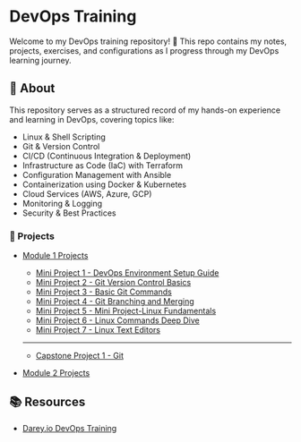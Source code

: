 # DevOps Training

Welcome to my DevOps training repository! 🚀 This repo contains my notes, projects, exercises, and configurations as I progress through my DevOps learning journey.

## 📌 About

This repository serves as a structured record of my hands-on experience and learning in DevOps, covering topics like:

- Linux & Shell Scripting
- Git & Version Control
- CI/CD (Continuous Integration & Deployment)
- Infrastructure as Code (IaC) with Terraform
- Configuration Management with Ansible
- Containerization using Docker & Kubernetes
- Cloud Services (AWS, Azure, GCP)
- Monitoring & Logging
- Security & Best Practices

### 🚀 Projects

- [Module 1 Projects](Module-1/)

  - [Mini Project 1 - DevOps Environment Setup Guide](Module-1/mini-project-1/README.md)
  - [Mini Project 2 - Git Version Control Basics](Module-1/mini-project-2/README.md)
  - [Mini Project 3 - Basic Git Commands](Module-1/mini-project-3/README.md)
  - [Mini Project 4 - Git Branching and Merging](Module-1/mini-project-4/README.md)
  - [Mini Project 5 - Mini Project-Linux Fundamentals](Module-1/mini-project-5/README.md)
  - [Mini Project 6 - Linux Commands Deep Dive](Module-1/mini-project-6/README.md)
  - [Mini Project 7 - Linux Text Editors](Module-1/mini-project-7/README.md)

  ***

  - [Capstone Project 1 - Git](Module-1/capstone-project-1/README.md)

- [Module 2 Projects](Module-2/)

## 📚 Resources

- [Darey.io DevOps Training](https://3mtt.academy.darey.io/)
